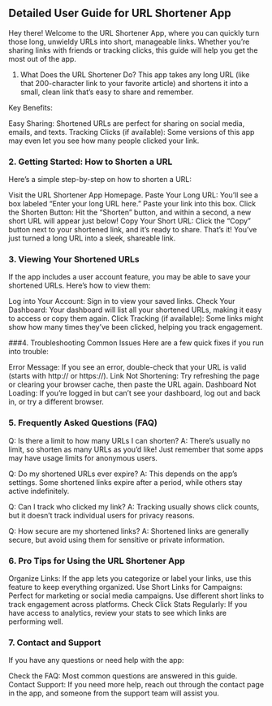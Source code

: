 ## Detailed User Guide for URL Shortener App

Hey there! Welcome to the URL Shortener App, where you can quickly turn those long, unwieldy URLs into short, manageable links. Whether you’re sharing links with friends or tracking clicks, this guide will help you get the most out of the app.

1. What Does the URL Shortener Do?
This app takes any long URL (like that 200-character link to your favorite article) and shortens it into a small, clean link that’s easy to share and remember.

Key Benefits:

Easy Sharing: Shortened URLs are perfect for sharing on social media, emails, and texts.
Tracking Clicks (if available): Some versions of this app may even let you see how many people clicked your link.

### 2. Getting Started: How to Shorten a URL
Here’s a simple step-by-step on how to shorten a URL:

Visit the URL Shortener App Homepage.
Paste Your Long URL: You’ll see a box labeled “Enter your long URL here.” Paste your link into this box.
Click the Shorten Button: Hit the “Shorten” button, and within a second, a new short URL will appear just below!
Copy Your Short URL: Click the “Copy” button next to your shortened link, and it’s ready to share.
That’s it! You’ve just turned a long URL into a sleek, shareable link.

### 3. Viewing Your Shortened URLs
If the app includes a user account feature, you may be able to save your shortened URLs. Here’s how to view them:

Log into Your Account: Sign in to view your saved links.
Check Your Dashboard: Your dashboard will list all your shortened URLs, making it easy to access or copy them again.
Click Tracking (if available): Some links might show how many times they’ve been clicked, helping you track engagement.

###4. Troubleshooting Common Issues
Here are a few quick fixes if you run into trouble:

Error Message: If you see an error, double-check that your URL is valid (starts with http:// or https://).
Link Not Shortening: Try refreshing the page or clearing your browser cache, then paste the URL again.
Dashboard Not Loading: If you’re logged in but can’t see your dashboard, log out and back in, or try a different browser.

### 5. Frequently Asked Questions (FAQ)
Q: Is there a limit to how many URLs I can shorten?
A: There’s usually no limit, so shorten as many URLs as you’d like! Just remember that some apps may have usage limits for anonymous users.

Q: Do my shortened URLs ever expire?
A: This depends on the app’s settings. Some shortened links expire after a period, while others stay active indefinitely.

Q: Can I track who clicked my link?
A: Tracking usually shows click counts, but it doesn’t track individual users for privacy reasons.

Q: How secure are my shortened links?
A: Shortened links are generally secure, but avoid using them for sensitive or private information.

### 6. Pro Tips for Using the URL Shortener App
Organize Links: If the app lets you categorize or label your links, use this feature to keep everything organized.
Use Short Links for Campaigns: Perfect for marketing or social media campaigns. Use different short links to track engagement across platforms.
Check Click Stats Regularly: If you have access to analytics, review your stats to see which links are performing well.

### 7. Contact and Support
If you have any questions or need help with the app:

Check the FAQ: Most common questions are answered in this guide.
Contact Support: If you need more help, reach out through the contact page in the app, and someone from the support team will assist you.
